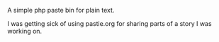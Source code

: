 A simple php paste bin for plain text. 

I was getting sick of using pastie.org for sharing parts of a story I was working on. 